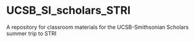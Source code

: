 # UCSB_SI_scholars_STRI
A repository for classroom materials for the UCSB-Smithsonian Scholars summer trip to STRI
